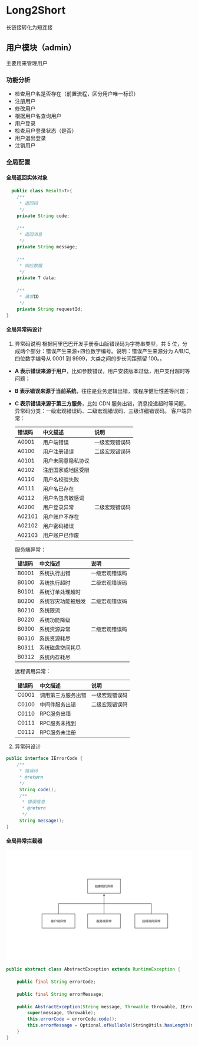 # Long2Short

长链接转化为短连接

## 用户模块（admin）

主要用来管理用户

### 功能分析

- 检查用户名是否存在（前置流程，区分用户唯一标识）
- 注册用户
- 修改用户
- 根据用户名查询用户
- 用户登录
- 检查用户登录状态（是否）
- 用户退出登录
- 注销用户

### 全局配置

#### 全局返回实体对象

```java
  public class Result<T>{
    /**
     * 返回码
     */
    private String code;

    /**
     * 返回消息
     */
    private String message;

    /**
     * 响应数据
     */
    private T data;

    /**
     * 请求ID
     */
    private String requestId;
}
```

#### 全局异常码设计

1. 异常码说明
   根据阿里巴巴开发手册泰山版错误码为字符串类型，共 5 位，分成两个部分：错误产生来源+四位数字编号。说明：错误产生来源分为 A/B/C,四位数字编号从 0001 到 9999，大类之间的步长间距预留 100。。

- **A 表示错误来源于用户**，比如参数错误，用户安装版本过低，用户支付超时等问题；
- **B 表示错误来源于当前系统**，往往是业务逻辑出错，或程序健壮性差等问题；
- **C 表示错误来源于第三方服务**，比如 CDN 服务出错，消息投递超时等问题。
  异常码分类：一级宏观错误码、二级宏观错误码、三级详细错误码。
  客户端异常：


  | 错误码 | 中文描述           | 说明           |
  | ------ | ------------------ | -------------- |
  | A0001  | 用户端错误         | 一级宏观错误码 |
  | A0100  | 用户注册错误       | 二级宏观错误码 |
  | A0101  | 用户未同意隐私协议 |                |
  | A0102  | 注册国家或地区受限 |                |
  | A0110  | 用户名校验失败     |                |
  | A0111  | 用户名已存在       |                |
  | A0112  | 用户名包含敏感词   |                |
  | A0200  | 用户登录异常       | 二级宏观错误码 |
  | A02101 | 用户账户不存在     |                |
  | A02102 | 用户密码错误       |                |
  | A02103 | 用户账户已作废     |                |

  服务端异常：


  | 错误码 | 中文描述           | 说明           |
  | ------ | ------------------ | -------------- |
  | B0001  | 系统执行出错       | 一级宏观错误码 |
  | B0100  | 系统执行超时       | 二级宏观错误码 |
  | B0101  | 系统订单处理超时   |                |
  | B0200  | 系统容灾功能被触发 | 二级宏观错误码 |
  | B0210  | 系统限流           |                |
  | B0220  | 系统功能降级       |                |
  | B0300  | 系统资源异常       | 二级宏观错误码 |
  | B0310  | 系统资源耗尽       |                |
  | B0311  | 系统磁盘空间耗尽   |                |
  | B0312  | 系统内存耗尽       |                |

  远程调用异常：


  | 错误码 | 中文描述           | 说明           |
  | ------ | ------------------ | -------------- |
  | C0001  | 调用第三方服务出错 | 一级宏观错误码 |
  | C0100  | 中间件服务出错     | 二级宏观错误码 |
  | C0110  | RPC服务出错        |                |
  | C0111  | RPC服务未找到      |                |
  | C0112  | RPC服务未注册      |                |

2. 异常码设计

```java
public interface IErrorCode {
    /**
     * 错误码
     * @return
     */
     String code();
     /**
      * 错误信息
      * @return
      */
     String message();
}

```

#### 全局异常拦截器

![项目异常体系.png](assets/项目异常体系.png)

```java
public abstract class AbstractException extends RuntimeException {

    public final String errorCode;

    public final String errorMessage;

    public AbstractException(String message, Throwable throwable, IErrorCode errorCode) {
        super(message, throwable);
        this.errorCode = errorCode.code();
        this.errorMessage = Optional.ofNullable(StringUtils.hasLength(message) ? message : null).orElse(errorCode.message());
    }
}

```
